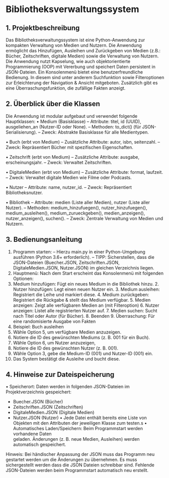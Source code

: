 # Bibliotheksverwaltungssystem




## 1. Projektbeschreibung
Das Bibliotheksverwaltungssystem ist eine Python-Anwendung zur kompakten Verwaltung von Medien und Nutzern. Die Anwendung ermöglicht das Hinzufügen, Ausleihen und Zurückgeben von Medien (z.B.: Bücher, Zeitschriften, digitale Medien) sowie die Verwaltung von Nutzern.
Die Anwendung nutzt Kapselung, wie auch objektorientierte Programmierung (OOP) mit Vererbung und speichert Daten persistent in JSON-Dateien. Ein Konsolenmenü bietet eine benutzerfreundliche Bedienung. In diesem sind unter anderem Suchfunktion sowie Filteroptionen zur Erleichterung der Navigation & Ansicht mitgeboten. Zusätzlich gibt es eine Überraschungsfunktion, die zufällige Fakten anzeigt.

## 2. Überblick über die Klassen
Die Anwendung ist modular aufgebaut und verwendet folgende Hauptklassen:
• Medium (Basisklasse)
–	Attribute: titel, id (UUID), ausgeliehen_an (Nutzer-ID oder None).
–	Methoden: to_dict() (für JSON-Serialisierung).
–	Zweck: Abstrakte Basisklasse für alle Medientypen.

• Buch (erbt von Medium)
–	Zusätzliche Attribute: autor, isbn, seitenzahl.
–	Zweck: Repräsentiert Bücher mit spezifischen Eigenschaften.

• Zeitschrift (erbt von Medium)
–	Zusätzliche Attribute: ausgabe, erscheinungsjahr.
–	Zweck: Verwaltet Zeitschriften.

• DigitaleMedien (erbt von Medium)
–	Zusätzliche Attribute: format, laufzeit.
–	Zweck: Verwaltet digitale Medien wie Filme oder Podcasts.

• Nutzer
–	Attribute: name, nutzer_id.
–	Zweck: Repräsentiert Bibliotheksnutzer.

• Bibliothek
–	Attribute: medien (Liste aller Medien), nutzer (Liste aller Nutzer).
–	Methoden: medium_hinzufuegen(), nutzer_hinzufuegen(), medium_ausleihen(), medium_zurueckgeben(), medien_anzeigen(), nutzer_anzeigen(), suchen().
–	Zweck: Zentrale Verwaltung von Medien und Nutzern.

## 3. Bedienungsanleitung
1. Programm starten:
– Hierzu  main.py in einer Python-Umgebung ausführen (Python 3.6+ erforderlich).
– TIPP: Sicherstellen, dass die JSON-Dateien (Buecher.JSON, Zeitschriften.JSON, DigitaleMedien.JSON, Nutzer.JSON) im gleichen Verzeichnis liegen.
2. Hauptmenü:
Nach dem Start erscheint das Konsolenmenü mit folgenden Optionen:
1.	Medium hinzufügen: Fügt ein neues Medium in die Bibliothek hinzu.
       2. Nutzer hinzufügen: Legt einen neuen Nutzer ein.
       3. Medium ausleihen: Registriert die Leihe und markiert diese.
       4. Medium zurückgeben: Registriert die Rückgabe & stellt das Medium verfügbar.
       5. Medien anzeigen: Zeigt alle verfügbaren Medien an (mit Filteroption)
       6. Nutzer anzeigen: Listet alle registrierten Nutzer auf.
       7. Medien suchen: Sucht nach Titel oder Autor (für Bücher).
       8. Beenden
       9. Überraschung: Für eine randomisierte Ausgabe von Fakten
3. Beispiel: Buch ausleihen
1. Wähle Option 5, um verfügbare Medien anzuzeigen.
2. Notiere die ID des gewünschten Mediums (z. B. 001 für ein Buch).
3. Wähle Option 6, um Nutzer anzuzeigen, 
4. Notiere die ID des gewünschten Nutzer (z. B. 001).
5. Wähle Option 3, gebe die Medium-ID (001) und Nutzer-ID (001) ein.
6. Das System bestätigt die Ausleihe und bucht diese.

## 4. Hinweise zur Dateispeicherung
• Speicherort: Daten werden in folgenden JSON-Dateien im Projektverzeichnis gespeichert:
-	Buecher.JSON (Bücher)
-	Zeitschriften.JSON (Zeitschriften)
-	DigitaleMedien.JSON (Digitale Medien)
-	Nutzer.JSON (Nutzer)
• Jede Datei enthält bereits eine Liste von Objekten mit den Attributen der jeweiligen 
   Klasse zum testen.s
• Automatisches Laden/Speichern: Beim Programmstart werden vorhandene Daten    
   geladen. Änderungen (z. B. neue Medien, Ausleihen) werden automatisch gespeichert.

   Hinweis: Bei händischer Anpassung der JSON muss das Programm neu gestartet werden um 
            die Änderungen zu übernehmen.
	     Es muss sichergestellt werden dass die JSON Dateien schreibbar sind. Fehlende JSON-Dateien werden beim Programmstart automatisch neu erstellt.

